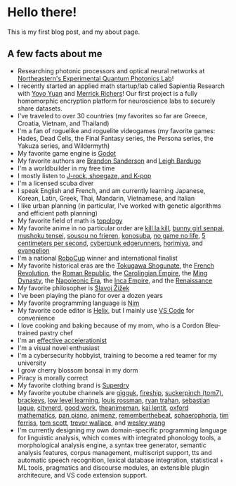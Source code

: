 # Hello there!

This is my first blog post, and my about page.

## A few facts about me
- Researching photonic processors and optical neural networks at [Northeastern's Experimental Quantum Photonics Lab](https://qplab.sites.northeastern.edu/)!
- I recently started an applied math startup/lab called Sapientia Research with [Yoyo Yuan](https://twitter.com/indiraschka) and [Merrick Richers](https://www.linkedin.com/in/merrick-richers-57b05a227)! Our first project is a fully homomorphic encryption platform for neuroscience labs to securely share datasets.
- I've traveled to over 30 countries (my favorites so far are Greece, Croatia, Vietnam, and Thailand)
- I'm a fan of roguelike and roguelite videogames (my favorite games: Hades, Dead Cells, the Final Fantasy series, the Persona series, the Yakuza series, and Wildermyth)
- My favorite game engine is [Godot](https://godotengine.org/)
- My favorite authors are [Brandon Sanderson](https://www.brandonsanderson.com/) and [Leigh Bardugo](https://www.leighbardugo.com/)
- I'm a worldbuilder in my free time
- I mostly listen to [J-rock, shoegaze, and K-pop](https://open.spotify.com/user/jg360tzwslfct5mu6ftg2t46m?si=65ec44ebc07942a6)
- I'm a licensed scuba diver
- I speak English and French, and am currently learning Japanese, Korean, Latin, Greek, Thai, Mandarin, Vietnamese, and Italian
- I like urban planning (in particular, I've worked with genetic algorithms and efficient path planning)
- My favorite field of math is [topology](https://en.wikipedia.org/wiki/Topology)
- My favorite anime in no particular order are [kill la kill](https://myanimelist.net/anime/18679/Kill_la_Kill?q=kill%20la%20kill&cat=anime), [bunny girl senpai](https://myanimelist.net/anime/37450/Seishun_Buta_Yarou_wa_Bunny_Girl_Senpai_no_Yume_wo_Minai?q=bunny%20girl%20senpai&cat=anime), [mushoku tensei](https://myanimelist.net/anime/39535/Mushoku_Tensei__Isekai_Ittara_Honki_Dasu?q=mushoku%20tensei&cat=anime), [sousou no frieren](https://myanimelist.net/anime/52991/Sousou_no_Frieren?q=frieren&cat=anime), [konosuba](https://myanimelist.net/anime/30831/Kono_Subarashii_Sekai_ni_Shukufuku_wo?q=konosuba&cat=anime), [no game no life](https://myanimelist.net/anime/19815/No_Game_No_Life?q=ngnl&cat=anime), [5 centimeters per second](https://myanimelist.net/anime/1689/Byousoku_5_Centimeter?q=5%20cm%20per%20second&cat=anime), [cyberpunk edgerunners](https://myanimelist.net/anime/42310/Cyberpunk__Edgerunners?q=cyberpunk&cat=anime), [horimiya](https://myanimelist.net/anime/42897/Horimiya?q=horimiya&cat=anime), and [evangelion](https://myanimelist.net/anime/30/Shinseiki_Evangelion?q=evangelion&cat=anime)
- I'm a national [RoboCup](https://www.robocup.org/) winner and international finalist
- My favorite historical eras are the [Tokugawa Shogunate](https://en.wikipedia.org/wiki/Tokugawa_shogunate), the [French Revolution](https://en.wikipedia.org/wiki/French_Revolution), the [Roman Republic](https://en.wikipedia.org/wiki/Roman_Republic), the [Carolingian Empire](https://en.wikipedia.org/wiki/Carolingian_Empire), the [Ming Dynasty](https://en.wikipedia.org/wiki/Ming_dynasty), the [Napoleonic Era](https://en.wikipedia.org/wiki/Napoleonic_era), the [Inca Empire](https://en.wikipedia.org/wiki/Inca_Empire), and the [Renaissance](https://en.wikipedia.org/wiki/Renaissance)
- My favorite philosopher is [Slavoj Žižek](https://en.wikipedia.org/wiki/Slavoj_%C5%BDi%C5%BEek)
- I've been playing the piano for over a dozen years
- My favorite programming language is [Nim](https://nim-lang.org/)
- My favorite code editor is [Helix](https://helix-editor.com/), but I mainly use [VS Code](https://code.visualstudio.com/) for convenience
- I love cooking and baking because of my mom, who is a Cordon Bleu-trained pastry chef
- I'm an [effective accelerationist](https://en.wikipedia.org/wiki/Effective_accelerationism)
- I'm a visual novel enthusiast
- I'm a cybersecurity hobbyist, training to become a red teamer for my university
- I grow cherry blossom bonsai in my dorm
- Piracy is morally correct
- My favorite clothing brand is [Superdry](https://www.superdry.com/)
- My favorite youtube channels are [gigguk](https://www.youtube.com/@gigguk), [fireship](https://www.youtube.com/@Fireship), [suckerpinch (tom7)](https://www.youtube.com/@tom7), [brackeys](https://www.youtube.com/@Brackeys), [low level learning](https://www.youtube.com/@LowLevelLearning), [louis rossman](https://www.youtube.com/@rossmanngroup), [ryan trahan](https://www.youtube.com/@ryan), [sebastian lague](https://www.youtube.com/@SebastianLague), [citynerd](https://www.youtube.com/@CityNerd), [good work](https://www.youtube.com/@GoodWorkMB), [theanimeman](https://www.youtube.com/@TheAnimeMan), [kai lentit](https://www.youtube.com/@kailentit), [oxford mathematics](https://www.youtube.com/@OxfordMathematics), [pan piano](https://www.youtube.com/@panpianoatelier), [animenz](https://www.youtube.com/@Animenzzz), [rememberthebeat](https://www.youtube.com/@RememberTheBeat), [sphaerophoria](https://www.youtube.com/@sphaerophoria), [tim ferriss](https://www.youtube.com/@timferriss), [tom scott](https://www.youtube.com/@TomScottGo), [trevor wallace](https://www.youtube.com/@TrevorWallace), and [wesley wang](https://www.youtube.com/@wesleywangfilm)
- I'm currently designing my own domain-specific programming language for linguistic analysis, which comes with integrated phonology tools, a morphological analysis engine, a syntax tree generator, semantic analysis features, corpus management, multiscript support, tts and automatic speech recognition, lexical database integration, statistical + ML tools, pragmatics and discourse modules, an extensible plugin architecure, and VS code extension support.

<!--<p id="checkbox">ASUS ROG Zephyrus G16 (2024)</p>
<p id="tickedcheckbox">Zimaboard</p>
<p id="checkbox">Samsung Galaxy Z Flip 5</p>-->
